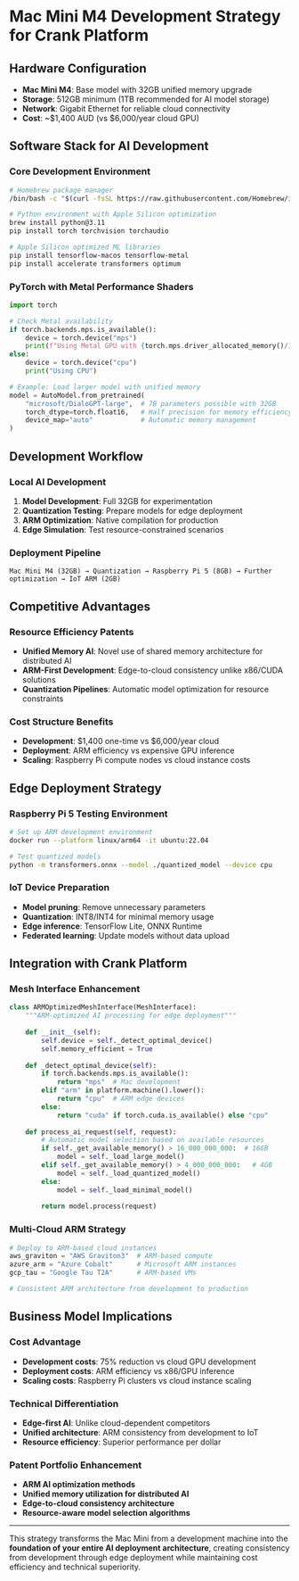 # Mac Mini M4 Development Strategy for Crank Platform

## Hardware Configuration
- **Mac Mini M4**: Base model with 32GB unified memory upgrade
- **Storage**: 512GB minimum (1TB recommended for AI model storage)
- **Network**: Gigabit Ethernet for reliable cloud connectivity
- **Cost**: ~$1,400 AUD (vs $6,000/year cloud GPU)

## Software Stack for AI Development

### Core Development Environment
```bash
# Homebrew package manager
/bin/bash -c "$(curl -fsSL https://raw.githubusercontent.com/Homebrew/install/HEAD/install.sh)"

# Python environment with Apple Silicon optimization
brew install python@3.11
pip install torch torchvision torchaudio

# Apple Silicon optimized ML libraries
pip install tensorflow-macos tensorflow-metal
pip install accelerate transformers optimum
```

### PyTorch with Metal Performance Shaders
```python
import torch

# Check Metal availability
if torch.backends.mps.is_available():
    device = torch.device("mps")
    print(f"Using Metal GPU with {torch.mps.driver_allocated_memory()/1e9:.1f}GB")
else:
    device = torch.device("cpu")
    print("Using CPU")

# Example: Load larger model with unified memory
model = AutoModel.from_pretrained(
    "microsoft/DialoGPT-large",  # 7B parameters possible with 32GB
    torch_dtype=torch.float16,   # Half precision for memory efficiency
    device_map="auto"            # Automatic memory management
)
```

## Development Workflow

### Local AI Development
1. **Model Development**: Full 32GB for experimentation
2. **Quantization Testing**: Prepare models for edge deployment
3. **ARM Optimization**: Native compilation for production
4. **Edge Simulation**: Test resource-constrained scenarios

### Deployment Pipeline
```
Mac Mini M4 (32GB) → Quantization → Raspberry Pi 5 (8GB) → Further optimization → IoT ARM (2GB)
```

## Competitive Advantages

### Resource Efficiency Patents
- **Unified Memory AI**: Novel use of shared memory architecture for distributed AI
- **ARM-First Development**: Edge-to-cloud consistency unlike x86/CUDA solutions
- **Quantization Pipelines**: Automatic model optimization for resource constraints

### Cost Structure Benefits
- **Development**: $1,400 one-time vs $6,000/year cloud
- **Deployment**: ARM efficiency vs expensive GPU inference
- **Scaling**: Raspberry Pi compute nodes vs cloud instance costs

## Edge Deployment Strategy

### Raspberry Pi 5 Testing Environment
```bash
# Set up ARM development environment
docker run --platform linux/arm64 -it ubuntu:22.04

# Test quantized models
python -m transformers.onnx --model ./quantized_model --device cpu
```

### IoT Device Preparation
- **Model pruning**: Remove unnecessary parameters
- **Quantization**: INT8/INT4 for minimal memory usage
- **Edge inference**: TensorFlow Lite, ONNX Runtime
- **Federated learning**: Update models without data upload

## Integration with Crank Platform

### Mesh Interface Enhancement
```python
class ARMOptimizedMeshInterface(MeshInterface):
    """ARM-optimized AI processing for edge deployment"""
    
    def __init__(self):
        self.device = self._detect_optimal_device()
        self.memory_efficient = True
        
    def _detect_optimal_device(self):
        if torch.backends.mps.is_available():
            return "mps"  # Mac development
        elif "arm" in platform.machine().lower():
            return "cpu"  # ARM edge devices
        else:
            return "cuda" if torch.cuda.is_available() else "cpu"
    
    def process_ai_request(self, request):
        # Automatic model selection based on available resources
        if self._get_available_memory() > 16_000_000_000:  # 16GB
            model = self._load_large_model()
        elif self._get_available_memory() > 4_000_000_000:   # 4GB
            model = self._load_quantized_model()
        else:
            model = self._load_minimal_model()
        
        return model.process(request)
```

### Multi-Cloud ARM Strategy
```python
# Deploy to ARM-based cloud instances
aws_graviton = "AWS Graviton3"  # ARM-based compute
azure_arm = "Azure Cobalt"      # Microsoft ARM instances
gcp_tau = "Google Tau T2A"      # ARM-based VMs

# Consistent ARM architecture from development to production
```

## Business Model Implications

### Cost Advantage
- **Development costs**: 75% reduction vs cloud GPU development
- **Deployment costs**: ARM efficiency vs x86/GPU inference
- **Scaling costs**: Raspberry Pi clusters vs cloud instance scaling

### Technical Differentiation
- **Edge-first AI**: Unlike cloud-dependent competitors
- **Unified architecture**: ARM consistency from development to IoT
- **Resource efficiency**: Superior performance per dollar

### Patent Portfolio Enhancement
- **ARM AI optimization methods**
- **Unified memory utilization for distributed AI**
- **Edge-to-cloud consistency architecture**
- **Resource-aware model selection algorithms**

---

This strategy transforms the Mac Mini from a development machine into the **foundation of your entire AI deployment architecture**, creating consistency from development through edge deployment while maintaining cost efficiency and technical superiority.